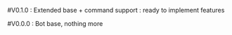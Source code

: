﻿#V0.1.0 :
Extended base + command support : ready to implement features

#V0.0.0 :
Bot base, nothing more